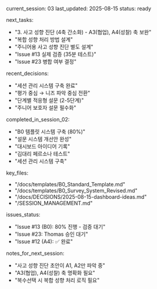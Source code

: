 current_session: 03
last_updated: 2025-08-15
status: ready

next_tasks:
  - "3. 사고 성향 진단 (4축 간소화) - A3(협업), A4(성찰) 축 보완"
  - "복합 성향 처리 방법 설계"
  - "주니어용 사고 성향 진단 별도 설계"
  - "Issue #13 실제 검증 (35분 테스트)"
  - "Issue #23 병합 여부 결정"

recent_decisions:
  - "세션 관리 시스템 구축 완료"
  - "평가 중심 → 니즈 파악 중심 전환"
  - "단계별 적응형 설문 (2-5단계)"
  - "주니어 보호자 설문 필수화"

completed_in_session_02:
  - "B0 템플릿 시스템 구축 (80%)"
  - "설문 시스템 개선안 완성"
  - "대시보드 아이디어 기록"
  - "김대리 페르소나 테스트"
  - "세션 관리 시스템 구축"

key_files:
  - "/docs/templates/B0_Standard_Template.md"
  - "/docs/templates/B0_Survey_System_Revised.md"
  - "/docs/DECISIONS/2025-08-15-dashboard-ideas.md"
  - "/SESSION_MANAGEMENT.md"

issues_status:
  - "Issue #13 (B0): 80% 진행 - 검증 대기"
  - "Issue #23: Thomas 승인 대기"
  - "Issue #12 (A4): ✅ 완료"

notes_for_next_session:
  - "사고 성향 진단 초안이 A1, A2만 파악 중"
  - "A3(협업), A4(성찰) 축 명확화 필요"
  - "복수선택 시 복합 성향 처리 로직 필요"
